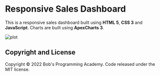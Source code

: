 # Responsive Sales Dashboard

This is a responsive sales dashboard built using **HTML 5**, **CSS 3** and **JavaScript**. Charts are built using **ApexCharts 3**.

![plot](https://github.com/BobsProgrammingAcademy/responsive-sales-dashboard/blob/master/images/large.png?raw=true)

## Copyright and License

Copyright © 2022 Bob's Programming Academy. Code released under the MIT license.
